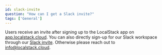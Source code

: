 ```yaml
---
id: slack-invite
question: "How can I get a Slack invite?"
tags: ['General']
---
```


Users receive an invite after signing up to the LocalStack app on [app.localstack.cloud](https://app.localstack.cloud). You can also directly sign-up for our Slack workspace through our [Slack invite](http://slack.localstack.cloud/). Otherwise please reach out to [info@localstack.cloud](mailto:info@localstack.cloud).
